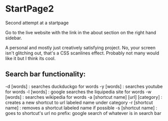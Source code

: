# StartPage2
Second attempt at a startpage

Go to the live website with the link in the about section on the right hand sidebar.

A personal and mostly just creatively satisfying project. No, your screen isn't glitching out, that's a CSS scanlines effect. Probably not many would like it but I think its cool.

## Search bar functionality:
-d [words] : searches duckduckgo for words
-y [words] : searches youtube for words
-l [words] : google searches the liquipedia site for words
-w [words] : searches wikipedia for words
-a [shortcut name] [url] [category] : creates a new shortcut to url labeled name under category
-r [shortcut name] : removes a shortcut labeled name if possible
-s [shortcut name] : goes to shortcut's url
no prefix: google search of whatever is in search bar

